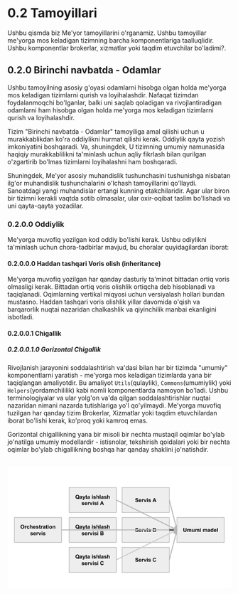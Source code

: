 # 0.2 Tamoyillari
Ushbu qismda biz Me'yor tamoyillarini o'rganamiz. Ushbu tamoyillar me'yorga mos keladigan tizimning barcha komponentlariga taalluqlidir. Ushbu komponentlar brokerlar, xizmatlar yoki taqdim etuvchilar bo'ladimi?.

## 0.2.0 Birinchi navbatda - Odamlar
Ushbu tamoyilning asosiy g'oyasi odamlarni hisobga olgan holda me'yorga mos keladigan tizimlarni qurish va loyihalashdir. Nafaqat tizimdan foydalanmoqchi bo'lganlar, balki uni saqlab qoladigan va rivojlantiradigan odamlarni ham hisobga olgan holda me'yorga mos keladigan tizimlarni qurish va loyihalashdir.

Tizim "Birinchi navbatda - Odamlar" tamoyiliga amal qilishi uchun u murakkablikdan ko'ra oddiylikni hurmat qilishi kerak. Oddiylik qayta yozish imkoniyatini boshqaradi. Va, shuningdek, U tizimning umumiy namunasida haqiqiy murakkablilikni ta'minlash uchun aqliy fikrlash bilan qurilgan o'zgartirib bo'lmas tizimlarni loyihalashni ham boshqaradi.

Shuningdek, Me'yor asosiy muhandislik tushunchasini tushunishga nisbatan ilg'or muhandislik tushunchalarini o'lchash tamoyillarini qo'llaydi. Sanoatdagi yangi muhandislar ertangi kunning etakchilaridir. Agar ular biron bir tizimni kerakli vaqtda sotib olmasalar, ular oxir-oqibat taslim bo'lishadi va uni qayta-qayta yozadilar.

### 0.2.0.0 Oddiylik
Me'yorga muvofiq yozilgan kod oddiy bo'lishi kerak. Ushbu odiylikni ta'minlash uchun chora-tadbirlar mavjud, bu choralar quyidagilardan iborat:

#### 0.2.0.0.0 Haddan tashqari Voris olish (inheritance)
Me'yorga muvofiq yozilgan har qanday dasturiy ta'minot bittadan ortiq voris olmasligi kerak. Bittadan ortiq voris olishlik ortiqcha deb hisoblanadi va taqiqlanadi. Oqimlarning vertikal miqyosi uchun versiyalash hollari bundan mustasno. Haddan tashqari voris olishlik yillar davomida o'qish va barqarorlik nuqtai nazaridan chalkashlik va qiyinchilik manbai ekanligini isbotladi.

#### 0.2.0.0.1 Chigallik

##### 0.2.0.0.1.0 Gorizontal Chigallik
Rivojlanish jarayonini soddalashtirish va'dasi bilan har bir tizimda "umumiy" komponentlarni yaratish - me'yorga mos keladigan tizimlarda yana bir taqiqlangan amaliyotdir. Bu amaliyot `Utils`(qulaylik), `Commons`(umumiylik) yoki `Helpers`(yordamchililik) kabi nomli komponentlarda namoyon bo'ladi. Ushbu terminologiyalar va ular yolg'on va'da qilgan soddalashtirishlar nuqtai nazaridan nimani nazarda tutishlariga yo'l qo'yilmaydi. Me'yorga muvofiq tuzilgan har qanday tizim Brokerlar, Xizmatlar yoki taqdim etuvchilardan iborat bo'lishi kerak, ko'proq yoki kamroq emas.

Gorizontal chigallikning yana bir misoli bir nechta mustaqil oqimlar bo'ylab jo'natilga umumiy modellardir - istisnolar, tekshirish qoidalari yoki bir nechta oqimlar bo'ylab chigallikning boshqa har qanday shaklini jo'natishdir.

<br />
    <div align=center>
        <img src="../Resurslar/principles1.png" />
    </div>
<br />